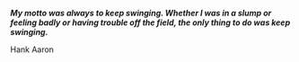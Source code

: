 _**My motto was always to keep swinging. Whether I was in a slump or feeling badly or having trouble off the field, the only thing to do was keep swinging.**_

Hank Aaron